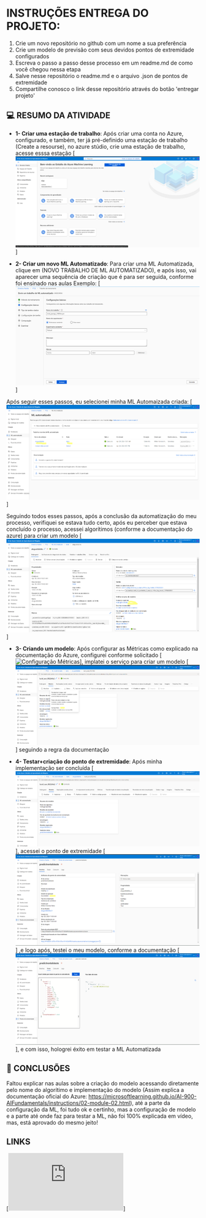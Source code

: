 # INSTRUÇÕES ENTREGA DO PROJETO:
1. Crie um novo repositório no github com um nome a sua preferência
2. Crie um modelo de previsão com seus devidos pontos de extremidade configurados
3. Escreva o passo a passo desse processo em um readme.md de como você chegou nessa etapa
4. Salve nesse repositório o readme.md e o arquivo .json de pontos de extremidade
5. Compartilhe conosco o link desse repositório através do botão 'entregar projeto'



## 💻 RESUMO DA ATIVIDADE

- **1- Criar uma estação de trabalho**: Após criar uma conta no Azure, configurado, e também, ter já pré-definido uma estação de trabalho (Create a resourse), no azure stúdio, crie uma estação de trabalho, acesse esssa estação 
[![Estção de trabalho](01.png)]


- **2- Criar um novo ML Automatizado**: Para criar uma ML Automatizada, clique em (NOVO TRABALHO DE ML AUTOMATIZADO), e após isso, vai aparecer uma sequência de criação que é para ser seguida, conforme foi ensinado nas aulas
Exemplo: [![Passo a Passo para realizar o trabalho](1.1.png)]

Após seguir esses passos, eu selecionei minha ML Automaizada criada:
 [![ML Alugueldebike](1.png)]

 Seguindo todos esses passos, após a conclusão da automatização do meu processo, verifiquei se estava tudo certo, após eu perceber que estava concluído o processo, acessei algorítimos (conforme a documentação do azure) para criar um modelo
  [![Acessando algorítimo para criar modelo](2.png)]

- **3- Criando um modelo**: Após configurar as Métricas como explicado na documentação do Azure, configurei conforme solicitado [![Configuração Métricas](3.1png)], implatei o serviço para criar um modelo [![Configuração Métricas](3.0.png)] seguindo a regra da documentação


- **4- Testar+criação do ponto de extremidade**: Após minha implementação ser concluída [![Ponto Criado](3.png)], acessei o ponto de extremidade [![Sucesso](4.png)] ,e logo após, testei o meu modelo, conforme a documentação [![Testando Modelo](5.png)], e com isso, hologrei éxito em testar a ML Automatizada

## 🌱 CONCLUSÕES

Faltou explicar nas aulas sobre a criação do modelo acessando diretamente pelo nome do algorítimo e implementação do modelo (Assim explica a documentação oficial do Azure: https://microsoftlearning.github.io/AI-900-AIFundamentals/instructions/02-module-02.html), até a parte da configuração da ML, foi tudo ok e certinho, mas a configuração de modelo e a parte até onde faz para testar a ML, não foi 100% explicada em vídeo, mas, está aprovado do mesmo jeito!

## LINKS

[![ML AUTOMATIZADA](http://ff1db2f5-c07b-4738-b7ba-011433ef5fc4.eastus.azurecontainer.io/swagger.json)]